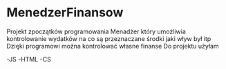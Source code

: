 # MenedzerFinansow
Projekt  zpoczątków programowania
Menadżer który umożliwia kontrolowanie wydatków na co są przeznaczane środki 
jaki wływ był itp
Dzięki programowi można kontrolować własne finanse
Do projektu użyłam

-JS
-HTML
-CS